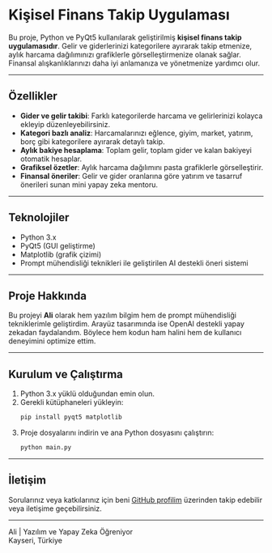 # Kişisel Finans Takip Uygulaması

Bu proje, Python ve PyQt5 kullanılarak geliştirilmiş **kişisel finans takip uygulamasıdır**. Gelir ve giderlerinizi kategorilere ayırarak takip etmenize, aylık harcama dağılımınızı grafiklerle görselleştirmenize olanak sağlar. Finansal alışkanlıklarınızı daha iyi anlamanıza ve yönetmenize yardımcı olur.

---

## Özellikler

- **Gider ve gelir takibi**: Farklı kategorilerde harcama ve gelirlerinizi kolayca ekleyip düzenleyebilirsiniz.
- **Kategori bazlı analiz**: Harcamalarınızı eğlence, giyim, market, yatırım, borç gibi kategorilere ayırarak detaylı takip.
- **Aylık bakiye hesaplama**: Toplam gelir, toplam gider ve kalan bakiyeyi otomatik hesaplar.
- **Grafiksel özetler**: Aylık harcama dağılımını pasta grafiklerle görselleştirir.
- **Finansal öneriler**: Gelir ve gider oranlarına göre yatırım ve tasarruf önerileri sunan mini yapay zeka mentoru.

---

## Teknolojiler

- Python 3.x
- PyQt5 (GUI geliştirme)
- Matplotlib (grafik çizimi)
- Prompt mühendisliği teknikleri ile geliştirilen AI destekli öneri sistemi

---

## Proje Hakkında

Bu projeyi **Ali** olarak hem yazılım bilgim hem de prompt mühendisliği tekniklerimle geliştirdim. Arayüz tasarımında ise OpenAI destekli yapay zekadan faydalandım. Böylece hem kodun ham halini hem de kullanıcı deneyimini optimize ettim.

---

## Kurulum ve Çalıştırma

1. Python 3.x yüklü olduğundan emin olun.
2. Gerekli kütüphaneleri yükleyin:
    ```bash
    pip install pyqt5 matplotlib
    ```
3. Proje dosyalarını indirin ve ana Python dosyasını çalıştırın:
    ```bash
    python main.py
    ```

---

## İletişim

Sorularınız veya katkılarınız için beni [GitHub profilim](https://github.com/Alignc0) üzerinden takip edebilir veya iletişime geçebilirsiniz.

---

Ali | Yazılım ve Yapay Zeka Öğreniyor  
Kayseri, Türkiye
